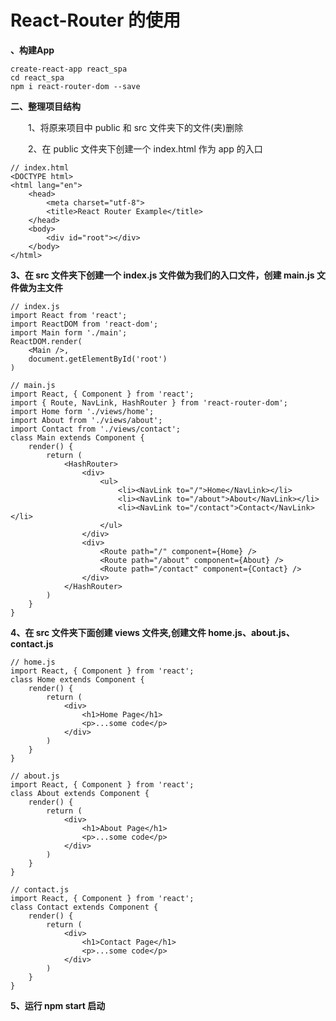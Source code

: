 # React-Router 的使用 #

**、构建App**

	create-react-app react_spa
	cd react_spa
	npm i react-router-dom --save

**二、整理项目结构**

　　1、将原来项目中 public 和 src 文件夹下的文件(夹)删除

　　2、在 public 文件夹下创建一个 index.html 作为 app 的入口

	// index.html
	<DOCTYPE html>
	<html lang="en">
		<head>
			<meta charset="utf-8">
			<title>React Router Example</title>
		</head>
		<body>
			<div id="root"></div>
		</body>
	</html>

**3、在 src 文件夹下创建一个 index.js 文件做为我们的入口文件，创建 main.js 文件做为主文件**

	// index.js
	import React from 'react';
	import ReactDOM from 'react-dom';
	import Main form './main';
	ReactDOM.render(
		<Main />,
		document.getElementById('root')
	)

	// main.js
	import React, { Component } from 'react';
	import { Route, NavLink, HashRouter } from 'react-router-dom';
	import Home form './views/home';
	import About from './views/about';
	import Contact from './views/contact';
	class Main extends Component {
		render() {
			return (
				<HashRouter>
					<div>
						<ul>
							<li><NavLink to="/">Home</NavLink></li>
							<li><NavLink to="/about">About</NavLink></li>
							<li><NavLink to="/contact">Contact</NavLink></li>
						</ul>
					</div>
					<div>
						<Route path="/" component={Home} />
						<Route path="/about" component={About} />
						<Route path="/contact" component={Contact} />
					</div>
				</HashRouter>
			)
		}
	}

**4、在 src 文件夹下面创建 views 文件夹,创建文件  home.js、about.js、contact.js**

	// home.js
	import React, { Component } from 'react';
	class Home extends Component {
		render() {
			return (
				<div>
					<h1>Home Page</h1>
					<p>...some code</p>
				</div>
			)
		}
	}

	// about.js
	import React, { Component } from 'react';
	class About extends Component {
		render() {
			return (
				<div>
					<h1>About Page</h1>
					<p>...some code</p>
				</div>
			)
		}
	}

	// contact.js
	import React, { Component } from 'react';
	class Contact extends Component {
		render() {
			return (
				<div>
					<h1>Contact Page</h1>
					<p>...some code</p>
				</div>
			)
		}
	}

**5、运行 npm start 启动**


